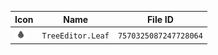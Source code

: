 | Icon | Name | File ID |
| ---  | ---  | ---     |
| ![](TreeEditor.Leaf.png) | `TreeEditor.Leaf` | `7570325087247728064` |
